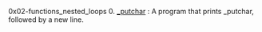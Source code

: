 0x02-functions_nested_loops
0. [_putchar](./0-putchar.c) : A  program that prints _putchar, followed by a new line.
